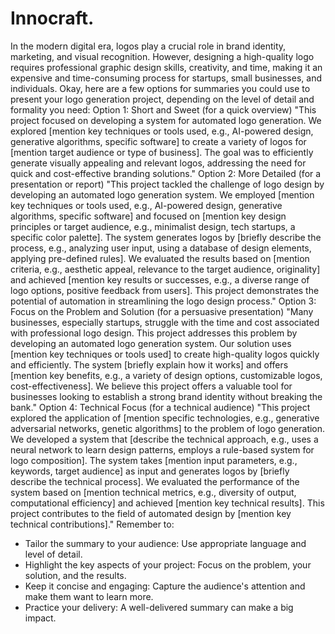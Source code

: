 # Innocraft.
In the modern digital era, logos play a crucial role in brand identity, marketing, and visual recognition. However, designing a high-quality logo requires professional graphic design skills, creativity, and time, making it an expensive and time-consuming process for startups, small businesses, and individuals. 
Okay, here are a few options for summaries you could use to present your logo generation project, depending on the level of detail and formality you need:
Option 1: Short and Sweet (for a quick overview)
"This project focused on developing a system for automated logo generation.  We explored [mention key techniques or tools used, e.g., AI-powered design, generative algorithms, specific software] to create a variety of logos for [mention target audience or type of business].  The goal was to efficiently generate visually appealing and relevant logos, addressing the need for quick and cost-effective branding solutions."
Option 2:  More Detailed (for a presentation or report)
"This project tackled the challenge of logo design by developing an automated logo generation system. We employed [mention key techniques or tools used, e.g., AI-powered design, generative algorithms, specific software] and focused on [mention key design principles or target audience, e.g., minimalist design, tech startups, a specific color palette].  The system generates logos by [briefly describe the process, e.g., analyzing user input, using a database of design elements, applying pre-defined rules]. We evaluated the results based on [mention criteria, e.g., aesthetic appeal, relevance to the target audience, originality] and achieved [mention key results or successes, e.g., a diverse range of logo options, positive feedback from users].  This project demonstrates the potential of automation in streamlining the logo design process."
Option 3:  Focus on the Problem and Solution (for a persuasive presentation)
"Many businesses, especially startups, struggle with the time and cost associated with professional logo design. This project addresses this problem by developing an automated logo generation system.  Our solution uses [mention key techniques or tools used] to create high-quality logos quickly and efficiently.  The system [briefly explain how it works] and offers [mention key benefits, e.g., a variety of design options, customizable logos, cost-effectiveness].  We believe this project offers a valuable tool for businesses looking to establish a strong brand identity without breaking the bank."
Option 4:  Technical Focus (for a technical audience)
"This project explored the application of [mention specific technologies, e.g., generative adversarial networks, genetic algorithms] to the problem of logo generation.  We developed a system that [describe the technical approach, e.g., uses a neural network to learn design patterns, employs a rule-based system for logo composition].  The system takes [mention input parameters, e.g., keywords, target audience] as input and generates logos by [briefly describe the technical process].  We evaluated the performance of the system based on [mention technical metrics, e.g., diversity of output, computational efficiency] and achieved [mention key technical results].  This project contributes to the field of automated design by [mention key technical contributions]."
Remember to:
 * Tailor the summary to your audience:  Use appropriate language and level of detail.
 * Highlight the key aspects of your project:  Focus on the problem, your solution, and the results.
 * Keep it concise and engaging:  Capture the audience's attention and make them want to learn more.
 * Practice your delivery:  A well-delivered summary can make a big impact.
